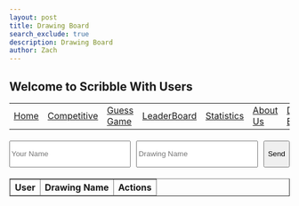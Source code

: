 ```yaml
---
layout: post
title: Drawing Board
search_exclude: true
description: Drawing Board
author: Zach
---
```


## Welcome to Scribble With Users

<table>
    <tr>
        <td><a href="{{site.baseurl}}/index">Home</a></td>
        <td><a href="{{site.baseurl}}/competition">Competitive</a></td>
        <td><a href="{{site.baseurl}}/guess">Guess Game</a></td>
        <td><a href="{{site.baseurl}}/leaderboard">LeaderBoard</a></td>
        <td><a href="{{site.baseurl}}/stats">Statistics</a></td>
        <td><a href="{{site.baseurl}}/about">About Us</a></td>
        <td><a href="{{site.baseurl}}/deploy">Deploy Blog</a></td>
    </tr>
</table>

<div id="app"></div>
<div class="form-container" style="margin-top: 20px;">
    <div class="input-group" style="display: flex; gap: 10px;">
        <input type="text" id="userName" placeholder="Your Name" class="form-input" style="height: 3rem; flex: 1;" required>
        <input type="text" id="drawingName" placeholder="Drawing Name" class="form-input" style="height: 3rem; flex: 1;" required>
        <button onclick="saveDrawing()" class="submit-button" style="height: 3rem;">Send</button>
    </div>
    <div id="message"></div>
</div>
<div id="drawings-list" style="margin-top: 20px;"></div>
<table id="drawingsTable" border="1" style="margin-top: 20px; width: 100%;">
    <thead>
        <tr>
            <th>User</th>
            <th>Drawing Name</th>
            <th>Actions</th>
        </tr>
    </thead>
    <tbody></tbody>
</table>
<script>
document.addEventListener('DOMContentLoaded', () => {
    const app = document.querySelector('#app');
    if (!app) {
        console.error('Error: #app container not found. Ensure the div with id "app" is in the HTML.');
        return;
    }
    const toolbar = document.createElement('div');
    toolbar.style.cssText = `
        display: flex;
        justify-content: center;
        align-items: center;
        margin-bottom: 10px;
        background: rgba(255, 255, 255, 0.3);
        padding: 10px;
        border-radius: 10px;
        gap: 10px;
        flex-wrap: wrap;
    `;
    const colorPicker = document.createElement('input');
    colorPicker.type = 'color';
    colorPicker.value = '#000000';
    colorPicker.style.cssText = `
        width: 40px;
        height: 40px;
        border: none;
        cursor: pointer;
    `;
    toolbar.appendChild(colorPicker);
    let currentColor = colorPicker.value;
    let isEraser = false;
    colorPicker.addEventListener('input', () => {
        currentColor = colorPicker.value;
        isEraser = false;
        eraserButton.style.background = 'white';
        eraserButton.style.color = 'black';
    });
    const brushSize = document.createElement('input');
    brushSize.type = 'range';
    brushSize.min = '1';
    brushSize.max = '50';
    brushSize.value = '5';
    brushSize.style.cssText = 'margin: 0 10px;';
    toolbar.appendChild(brushSize);
    const eraserButton = document.createElement('button');
    eraserButton.textContent = 'Eraser';
    eraserButton.style.cssText = `
        background: white;
        color: black;
        border: 2px solid #000;
        padding: 10px;
        border-radius: 5px;
        cursor: pointer;
        font-weight: bold;
    `;
    eraserButton.addEventListener('click', () => {
        isEraser = !isEraser;
        if (isEraser) {
            eraserButton.style.background = 'black';
            eraserButton.style.color = 'white';
        } else {
            eraserButton.style.background = 'white';
            eraserButton.style.color = 'black';
        }
    });
    toolbar.appendChild(eraserButton);
    const undoButton = document.createElement('button');
    undoButton.textContent = 'Undo';
    undoButton.style.cssText = `
        background: #FFC107;
        color: white;
        border: none;
        padding: 10px;
        border-radius: 5px;
        cursor: pointer;
        font-weight: bold;
    `;
    undoButton.addEventListener('click', () => {
        if (undoStack.length > 0) {
            undoStack.pop();
            const lastImage = undoStack.length > 0 ? undoStack[undoStack.length - 1] : null;
            const img = new Image();
            img.src = lastImage || '';
            img.onload = () => {
                ctx.clearRect(0, 0, canvas.width, canvas.height);
                ctx.drawImage(img, 0, 0);
            };
        }
    });
    toolbar.appendChild(undoButton);
    const resetButton = document.createElement('button');
    resetButton.textContent = 'Reset';
    resetButton.style.cssText = `
        background: #DC3545;
        color: white;
        border: none;
        padding: 10px;
        border-radius: 5px;
        cursor: pointer;
        font-weight: bold;
    `;
    resetButton.addEventListener('click', () => {
        ctx.clearRect(0, 0, canvas.width, canvas.height);
        undoStack = [];
    });
    toolbar.appendChild(resetButton);
    const saveButton = document.createElement('button');
    saveButton.textContent = 'Save Drawing';
    saveButton.style.cssText = `
        background: #28A745;
        color: white;
        border: none;
        padding: 10px;
        border-radius: 5px;
        cursor: pointer;
        font-weight: bold;
    `;
    saveButton.addEventListener('click', () => {
        const drawingData = canvas.toDataURL("image/jpeg");
        const link = document.createElement('a');
        link.download = `drawing.jpeg`;
        link.href = drawingData;
        link.click();
    });
    toolbar.appendChild(saveButton);
    const canvas = document.createElement('canvas');
    canvas.width = 800;
    canvas.height = 600;
    canvas.style.cssText = `
        border: 2px solid black;
        background: white;
        cursor: crosshair;
    `;
    const ctx = canvas.getContext('2d');
    ctx.fillStyle = 'white';
    ctx.fillRect(0, 0, canvas.width, canvas.height);
    let drawing = false;
    let undoStack = [];
    canvas.addEventListener('mousedown', (e) => {
        drawing = true;
        ctx.beginPath();
        ctx.moveTo(e.offsetX, e.offsetY);
    });
    canvas.addEventListener('mousemove', (e) => {
        if (drawing) {
            ctx.strokeStyle = isEraser ? 'white' : currentColor;
            ctx.lineWidth = brushSize.value;
            ctx.lineCap = 'round';
            ctx.lineTo(e.offsetX, e.offsetY);
            ctx.stroke();
        }
    });
    canvas.addEventListener('mouseup', () => {
        drawing = false;
        ctx.closePath();
        undoStack.push(canvas.toDataURL());
    });
    canvas.addEventListener('mouseleave', () => {
        drawing = false;
    });
    app.appendChild(toolbar);
    app.appendChild(canvas);
    loadDrawings();
});
function saveDrawing() {
    const userName = document.getElementById('userName').value.trim();
    const drawingName = document.getElementById('drawingName').value.trim();
    if (!userName || !drawingName) {
        showMessage('Please fill in all fields correctly', true);
        return;
    }
    const drawingData = canvas.toDataURL("image/jpeg");
    fetch('http://127.0.0.1:8203/api/save-drawing', {
        method: 'POST',
        headers: {
            'Content-Type': 'application/json'
        },
        body: JSON.stringify({
            user_name: userName,
            drawing_name: drawingName,
            drawing: drawingData
        })
    })
    .then(response => response.json())
    .then(data => {
        if (data.message) {
            showMessage('Drawing saved successfully');
            loadDrawings();
        } else {
            showMessage(`Error: ${data.error}`, true);
        }
    })
    .catch(error => {
        console.error('Error:', error);
        showMessage('Error saving drawing', true);
    });
}
function loadDrawings() {
    fetch('http://127.0.0.1:8203/api/get-drawings')
        .then(response => response.json())
        .then(data => {
            const drawingsTableBody = document.querySelector('#drawingsTable tbody');
            drawingsTableBody.innerHTML = '';
            data.drawings.forEach(drawing => {
                const row = document.createElement('tr');
                row.innerHTML = `
                    <td>${drawing.user_name}</td>
                    <td class="drawing-name">${drawing.drawing_name}</td>
                    <td>
                        <button onclick="editDrawing(this, ${drawing.id})">Edit</button>
                        <button onclick="deleteDrawing(${drawing.id})">Delete</button>
                    </td>
                `;
                drawingsTableBody.appendChild(row);
            });
        })
        .catch(error => {
            console.error('Error:', error);
        });
}
function editDrawing(button, drawingId) {
    const row = button.parentElement.parentElement;
    const drawingNameCell = row.querySelector('.drawing-name');
    const newDrawingName = prompt("Edit drawing name:", drawingNameCell.textContent);
if (!newDrawingName) return;
fetch(`http://127.0.0.1:8203/api/update-drawing/${drawingId}`, {
        method: 'PUT',
        headers: {
            'Content-Type': 'application/json'
        },
        body: JSON.stringify({ drawing_name: newDrawingName })
    })
    .then(response => response.json())
    .then(data => {
        if (data.message) {
            drawingNameCell.textContent = newDrawingName;
            showMessage('Drawing name updated successfully');
        } else {
            showMessage(`Error: ${data.error}`, true);
        }
    })
    .catch(error => {
        console.error('Error:', error);
        showMessage('Error updating drawing name', true);
    });
}
function deleteDrawing(drawingId) {
    fetch(`http://127.0.0.1:8203/api/delete-drawing/${drawingId}`, {
        method: 'DELETE',
        headers: {
            'Content-Type': 'application/json'
        }
    })
    .then(response => response.json())
    .then(data => {
        if (data.message) {
            showMessage('Drawing deleted successfully');
            loadDrawings();
        } else {
            showMessage(`Error: ${data.error}`, true);
        }
    })
    .catch(error => {
        console.error('Error:', error);
        showMessage('Error deleting drawing', true);
    });
}
function showMessage(message, isError = false) {
    const messageEl = document.getElementById('message');
    messageEl.style.backgroundColor = isError ? '#fee2e2' : '#dcfce7';
    messageEl.style.color = isError ? '#dc2626' : '#16a34a';
    messageEl.textContent = message;
    setTimeout(() => messageEl.textContent = '', 3000);
}
</script>
